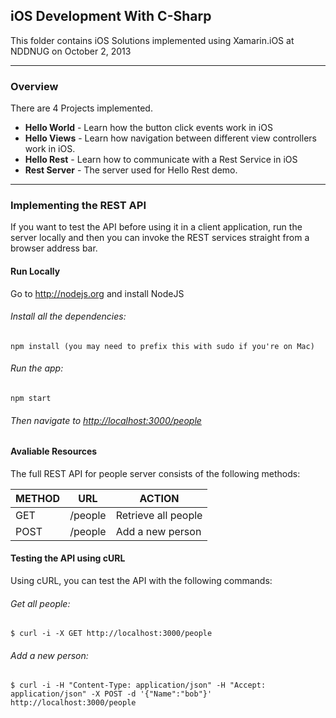 ## iOS Development With C-Sharp
This folder contains iOS Solutions implemented using Xamarin.iOS at NDDNUG on October 2, 2013

***
### Overview
There are 4 Projects implemented.

* **Hello World** - Learn how the button click events work in iOS
* **Hello Views** - Learn how navigation between different view controllers work in iOS.
* **Hello Rest**  - Learn how to communicate with a Rest Service in iOS
* **Rest Server** - The server used for Hello Rest demo.

***
### Implementing the REST API

If you want to test the API before using it in a client application, run the server locally and then you can invoke the REST services straight from a browser address bar. 

#### Run Locally

Go to http://nodejs.org and install NodeJS

###### Install all the dependencies:

    npm install (you may need to prefix this with sudo if you're on Mac)

###### Run the app:

    npm start

###### Then navigate to [http://localhost:3000/people](http://localhost:3000/people)

#### Avaliable Resources

The full REST API for people server consists of the following methods:

METHOD        | URL           | ACTION  
------------- | ------------- | ------
GET           | /people       | Retrieve all people 
POST          | /people       | Add a new person

#### Testing the API using cURL

Using cURL, you can test the API with the following commands:

###### Get all people:
		
	$ curl -i -X GET http://localhost:3000/people

###### Add a new person:
		
	$ curl -i -H "Content-Type: application/json" -H "Accept: application/json" -X POST -d '{"Name":"bob"}' http://localhost:3000/people

